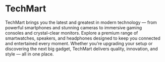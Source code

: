 # TechMart
TechMart brings you the latest and greatest in modern technology — from powerful smartphones and stunning cameras to immersive gaming consoles and crystal-clear monitors. Explore a premium range of smartwatches, speakers, and headphones designed to keep you connected and entertained every moment. Whether you’re upgrading your setup or discovering the next big gadget, TechMart delivers quality, innovation, and style — all in one place.
